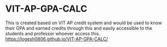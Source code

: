 # VIT-AP-GPA-CALC
This is created based on VIT AP credit system and would be used to know their GPA and earned credits through this and easily accessible to the students and professor whoever access this.
https://logesh0806.github.io/VIT-AP-GPA-CALC/
